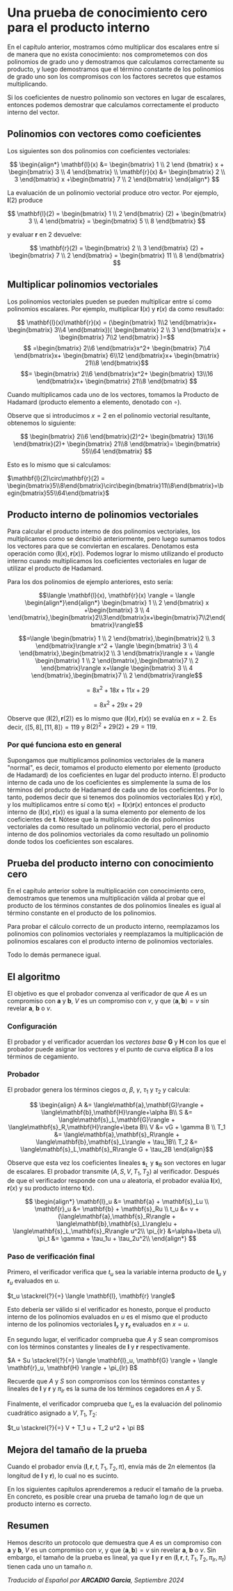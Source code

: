 # Una prueba de conocimiento cero para el producto interno

En el capítulo anterior, mostramos cómo multiplicar dos escalares entre sí de manera que no exista conocimiento: nos comprometemos con dos polinomios de grado uno y demostramos que calculamos correctamente su producto, y luego demostramos que el término constante de los polinomios de grado uno son los compromisos con los factores secretos que estamos multiplicando.

Si los coeficientes de nuestro polinomio son vectores en lugar de escalares, entonces podemos demostrar que calculamos correctamente el producto interno del vector.

## Polinomios con vectores como coeficientes
Los siguientes son dos polinomios con coeficientes vectoriales:

$$
\begin{align*}
\mathbf{l}(x) &= \begin{bmatrix} 1 \\ 2 \end {bmatrix} x + \begin{bmatrix} 3 \\ 4 \end{bmatrix} \\
\mathbf{r}(x) &= \begin{bmatrix} 2 \\ 3 \end{bmatrix} x +\begin{bmatrix} 7 \\ 2 \end{bmatrix}
\end{align*}
$$

La evaluación de un polinomio vectorial produce otro vector. Por ejemplo, $\mathbf{l}(2)$ produce

$$
\mathbf{l}(2) = \begin{bmatrix} 1 \\ 2 \end{bmatrix} (2) + \begin{bmatrix} 3 \\ 4 \end{bmatrix} = \begin{bmatrix} 5 \\ 8 \end{bmatrix}
$$

y evaluar $\mathbf{r}$ en 2 devuelve:

$$
\mathbf{r}(2) = \begin{bmatrix} 2 \\ 3 \end{bmatrix} (2) + \begin{bmatrix} 7 \\ 2 \end{bmatrix} = \begin{bmatrix} 11 \\ 8 \end{bmatrix}
$$

## Multiplicar polinomios vectoriales
Los polinomios vectoriales pueden se pueden multiplicar entre sí como polinomios escalares. Por ejemplo, multiplicar $\mathbf{l}(x)$ y $\mathbf{r}(x)$ da como resultado:

$$
\mathbf{l}(x)\mathbf{r}(x) =
(\begin{bmatrix}
1\\2
\end{bmatrix}x+
\begin{bmatrix}
3\\4
\end{bmatrix})(
\begin{bmatrix}
2 \\ 3
\end{bmatrix}x +
\begin{bmatrix}
7\\2
\end{bmatrix}
)=$$
$$
=\begin{bmatrix}
2\\6
\end{bmatrix}x^2+
\begin{bmatrix}
7\\4
\end{bmatrix}x+
\begin{bmatrix}
6\\12
\end{bmatrix}x+
\begin{bmatrix}
21\\8
\end{bmatrix}$$
$$=
\begin{bmatrix}
2\\6
\end{bmatrix}x^2+
\begin{bmatrix}
13\\16
\end{bmatrix}x+
\begin{bmatrix}
21\\8
\end{bmatrix}
$$

Cuando multiplicamos cada uno de los vectores, tomamos la Producto de Hadamard (producto elemento a elemento, denotado con $\circ$).

Observe que si introducimos $x = 2$ en el polinomio vectorial resultante, obtenemos lo siguiente:

$$
\begin{bmatrix}
2\\6
\end{bmatrix}(2)^2+
\begin{bmatrix}
13\\16
\end{bmatrix}(2)+
\begin{bmatrix}
21\\8
\end{bmatrix}=
\begin{bmatrix}
55\\64
\end{bmatrix}
$$

Esto es lo mismo que si calculamos:

$\mathbf{l}(2)\circ\mathbf{r}(2) = \begin{bmatrix}5\\8\end{bmatrix}\circ\begin{bmatrix}11\\8\end{bmatrix}=\begin{bmatrix}55\\64\end{bmatrix}$

## Producto interno de polinomios vectoriales
Para calcular el producto interno de dos polinomios vectoriales, los multiplicamos como se describió anteriormente, pero luego sumamos todos los vectores para que se conviertan en escalares. Denotamos esta operación como $\langle \mathbf{l}(x), \mathbf{r}(x) \rangle$. Podemos lograr lo mismo utilizando el producto interno cuando multiplicamos los coeficientes vectoriales en lugar de utilizar el producto de Hadamard.

Para los dos polinomios de ejemplo anteriores, esto sería:

$$\langle \mathbf{l}(x), \mathbf{r}(x) \rangle = \langle \begin{align*}\end{align*} \begin{bmatrix} 1 \\ 2 \end{bmatrix} x +\begin{bmatrix} 3 \\ 4 \end{bmatrix},\begin{bmatrix}2\\3\end{bmatrix}x+\begin{bmatrix}7\\2\end{bmatrix}\rangle$$

$$=\langle \begin{bmatrix} 1 \\ 2 \end{bmatrix},\begin{bmatrix}2 \\ 3 \end{bmatrix}\rangle x^2 + \langle \begin{bmatrix} 3 \\ 4 \end{bmatrix},\begin{bmatrix}2 \\ 3 \end{bmatrix}\rangle x + \langle \begin{bmatrix} 1 \\ 2 \end{bmatrix},\begin{bmatrix}7 \\ 2 \end{bmatrix}\rangle x+\langle \begin{bmatrix} 3 \\ 4 \end{bmatrix},\begin{bmatrix}7 \\ 2 \end{bmatrix}\rangle$$

$$=8x^2 + 18x + 11x + 29$$

$$=8x^2 + 29x + 29$$

Observe que $\langle\mathbf{l}(2), \mathbf{r}(2)\rangle$ es lo mismo que $\langle \mathbf{l}(x), \mathbf{r}(x)\rangle$ se evalúa en $x = 2$. Es decir, $\langle [5, 8], [11, 8]\rangle = 119$ y $8(2)^2 + 29(2) + 29 = 119$.

### Por qué funciona esto en general
Supongamos que multiplicamos polinomios vectoriales de la manera "normal", es decir, tomamos el producto elemento por elemento (producto de Hadamard) de los coeficientes en lugar del producto interno. El producto interno de cada uno de los coeficientes es simplemente la suma de los términos del producto de Hadamard de cada uno de los coeficientes. Por lo tanto, podemos decir que si tenemos dos polinomios vectoriales $\mathbf{l}(x)$ y $\mathbf{r}(x)$, y los multiplicamos entre sí como $\mathbf{t}(x)=\mathbf{l}(x)\mathbf{r}(x)$ entonces el producto interno de $\langle \mathbf{l}(x), \mathbf{r}(x) \rangle$ es igual a la suma elemento por elemento de los coeficientes de $\mathbf{t}$. Nótese que la multiplicación de dos polinomios vectoriales da como resultado un polinomio vectorial, pero el producto interno de dos polinomios vectoriales da como resultado un polinomio donde todos los coeficientes son escalares.

## Prueba del producto interno con conocimiento cero
En el capítulo anterior sobre la multiplicación con conocimiento cero, demostramos que tenemos una multiplicación válida al probar que el producto de los términos constantes de dos polinomios lineales es igual al término constante en el producto de los polinomios.

Para probar el cálculo correcto de un producto interno, reemplazamos los polinomios con polinomios vectoriales y reemplazamos la multiplicación de polinomios escalares con el producto interno de polinomios vectoriales.

Todo lo demás permanece igual.

## El algoritmo
El objetivo es que el probador convenza al verificador de que $A$ es un compromiso con $\mathbf{a}$ y $\mathbf{b}$, $V$ es un compromiso con $v$, y que $\langle \mathbf{a}, \mathbf{b} \rangle = v$ sin revelar $\mathbf{a}$, $\mathbf{b}$ o $v$.

### Configuración
El probador y el verificador acuerdan los *vectores base* $\mathbf{G}$ y $\mathbf{H}$ con los que el probador puede asignar los vectores y el punto de curva elíptica $B$ a los términos de cegamiento.

### Probador
El probador genera los términos ciegos $\alpha$, $\beta$, $\gamma$, $\tau_1$ y $\tau_2$ y calcula:

$$
\begin{align}
A &= \langle\mathbf{a},\mathbf{G}\rangle + \langle\mathbf{b},\mathbf{H}\rangle+\alpha B\\
S &= \langle\mathbf{s}_L,\mathbf{G}\rangle + \langle\mathbf{s}_R,\mathbf{H}\rangle+\beta B\\
V &= vG + \gamma B \\
T_1 &= \langle\mathbf{a},\mathbf{s}_R\rangle + \langle\mathbf{b},\mathbf{s}_L\rangle + \tau_1B\\
T_2 &= \langle\mathbf{s}_L,\mathbf{s}_R\rangle G + \tau_2B
\end{align}$$

Observe que esta vez los coeficientes lineales $\mathbf{s}_L$ y $\mathbf{s}_R$ son vectores en lugar de escalares. El probador transmite $(A, S, V, T_1, T_2)$ al verificador. Después de que el verificador responde con una $u$ aleatoria, el probador evalúa $\mathbf{l}(x)$, $\mathbf{r}(x)$ y su producto interno $\mathbf{t}(x)$.

$$
\begin{align*}
\mathbf{l}_u &= \mathbf{a} + \mathbf{s}_Lu \\
\mathbf{r}_u &= \mathbf{b} + \mathbf{s}_Ru \\
t_u &= v + (\langle\mathbf{a},\mathbf{s}_R\rangle + \langle\mathbf{b},\mathbf{s}_L\rangle)u + \langle\mathbf{s}_L,\mathbf{s}_R\rangle u^2\\
\pi_{lr} &=\alpha+\beta u\\
\pi_t &= \gamma + \tau_1u + \tau_2u^2\\
\end{align*}
$$

### Paso de verificación final
Primero, el verificador verifica que $t_u$ sea la variable interna producto de $\mathbf{l}_u$ y $\mathbf{r}_u$ evaluados en $u$.

$t_u \stackrel{?}{=} \langle \mathbf{l}, \mathbf{r} \rangle$

Esto debería ser válido si el verificador es honesto, porque el producto interno de los polinomios evaluados en $u$ es el mismo que el producto interno de los polinomios vectoriales $\mathbf{l}_x$ y $\mathbf{r}_x$ evaluados en $x = u$.

En segundo lugar, el verificador comprueba que $A$ y $S$ sean compromisos con los términos constantes y lineales de $\mathbf{l}$ y $\mathbf{r}$ respectivamente.

$A + Su \stackrel{?}{=} \langle \mathbf{l}_u, \mathbf{G} \rangle + \langle \mathbf{r}_u, \mathbf{H} \rangle + \pi_{lr} B$

Recuerde que $A$ y $S$ son compromisos con los términos constantes y lineales de $\mathbf{l}$ y $\mathbf{r}$ y $\pi_{lr}$ es la suma de los términos cegadores en $A$ y $S$.

Finalmente, el verificador comprueba que $t_u$ es la evaluación del polinomio cuadrático asignado a $V, T_1, T_2$:

$t_u \stackrel{?}{=} V + T_1 u + T_2 u^2 + \pi B$

## Mejora del tamaño de la prueba
Cuando el probador envía $(\mathbf{l}, \mathbf{r}, t, T_1, T_2, \pi)$, envía más de $2n$ elementos (la longitud de $\mathbf{l}$ y $\mathbf{r}$), lo cual no es sucinto.

En los siguientes capítulos aprenderemos a reducir el tamaño de la prueba. En concreto, es posible crear una prueba de tamaño $\log n$ de que un producto interno es correcto.

## Resumen
Hemos descrito un protocolo que demuestra que $A$ es un compromiso con $\mathbf{a}$ y $\mathbf{b}$, $V$ es un compromiso con $v$, y que $\langle \mathbf{a}, \mathbf{b} \rangle = v$ sin revelar $\mathbf{a}$, $\mathbf{b}$ o $v$. Sin embargo, el tamaño de la prueba es lineal, ya que $\mathbf{l}$ y $\mathbf{r}$ en $(\mathbf{l}, \mathbf{r}, t, T_1, T_2, \pi_{lr},\pi_t)$ tienen cada uno un tamaño $n$.

*Traducido al Español por **ARCADIO Garcia**, Septiembre 2024*
